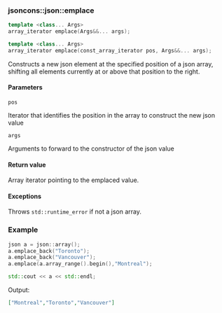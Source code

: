 ### jsoncons::json::emplace

```c++
template <class... Args>
array_iterator emplace(Args&&... args);

template <class... Args>
array_iterator emplace(const_array_iterator pos, Args&&... args);
```

Constructs a new json element at the specified position of a json array, shifting all elements currently at or above that position to the right.

#### Parameters

    pos
Iterator that identifies the position in the array to construct the new json value

    args
Arguments to forward to the constructor of the json value

#### Return value

Array iterator pointing to the emplaced value.

#### Exceptions

Throws `std::runtime_error` if not a json array.

### Example

```c++
json a = json::array();
a.emplace_back("Toronto");
a.emplace_back("Vancouver");
a.emplace(a.array_range().begin(),"Montreal");

std::cout << a << std::endl;
```
Output:

```json
["Montreal","Toronto","Vancouver"]
```


